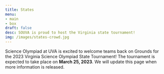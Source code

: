 ```yaml
---
title: States
menu:
- main
- box
draft: false
desc: SOUVA is proud to host the Virginia state tournament!
img: /images/states-crowd.jpg
---
```


Science Olympiad at UVA is excited to welcome teams back on Grounds for the 2023 Virginia Science Olympiad State Tournament!
The tournament is expected to take place on **March 25, 2023**. We will update this page when more
information is released.
